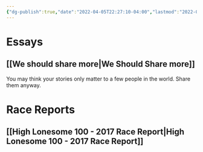 ```yaml
---
{"dg-publish":true,"date":"2022-04-05T22:27:10-04:00","lastmod":"2022-04-13T22:06:27-04:00","permalink":"/writing/","dgHomeLink":true,"dgPassFrontmatter":true}
---
```


# Essays
## [[We should share more|We Should Share more]]

You may think your stories only matter to a few people in the world. Share them anyway.

# Race Reports
## [[High Lonesome 100 - 2017 Race Report|High Lonesome 100 - 2017 Race Report]]
